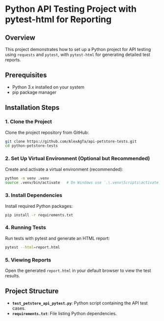 # Python API Testing Project with pytest-html for Reporting

## Overview
This project demonstrates how to set up a Python project for API testing using `requests` and `pytest`, with `pytest-html` for generating detailed test reports.

## Prerequisites
- Python 3.x installed on your system
- pip package manager

## Installation Steps

### 1. Clone the Project
Clone the project repository from GitHub:
```bash
git clone https://github.com/AlexAgTa/api-petstore-tests.git
cd python-petstore-tests
```
### 2. Set Up Virtual Environment (Optional but Recommended)
Create and activate a virtual environment (recommended):
```bash
python -m venv .venv
source .venv/bin/activate   # On Windows use `.\.venv\Scripts\activate`
```

### 3. Install Dependencies
Install required Python packages:
```bash
pip install -r requirements.txt
```

### 4. Running Tests
Run tests with pytest and generate an HTML report:
```bash
pytest --html=report.html
```

### 5. Viewing Reports
Open the generated `report.html` in your default browser to view the test results.

## Project Structure
- **`test_petstore_api_pytest.py`**: Python script containing the API test cases.
- **`requirements.txt`**: File listing Python dependencies.